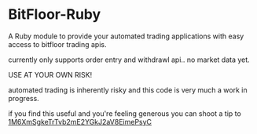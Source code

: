 BitFloor-Ruby
=============

A Ruby module to provide your automated trading applications with easy access to bitfloor trading apis.

currently only supports order entry and withdrawl api.. no market data yet.
  
USE AT YOUR OWN RISK!

automated trading is inherently risky and this code is very much a work in progress.

if you find this useful and you're feeling generous you can shoot a tip to [1M6XmSgkeTrTvb2mE2YGkJ2aV8EimePsyC](https://blockchain.info/address/1M6XmSgkeTrTvb2mE2YGkJ2aV8EimePsyC)
